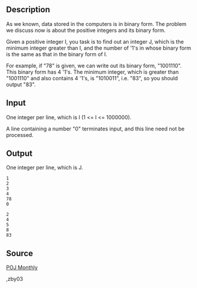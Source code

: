 <h2>Description</h2><p>As we known, data stored in the computers is in binary form. The problem we discuss now is about the positive integers and its binary form.
</p>
Given a positive integer I, you task is to find out an integer J, which is the minimum integer greater than I, and the number of '1's in whose binary form is the same as that in the binary form of I.

For example, if "78" is given, we can write out its binary form, "1001110". This binary form has 4 '1's. The minimum integer, which is greater than "1001110" and also contains 4 '1's, is "1010011", i.e. "83", so you should output "83".<h2>Input</h2><p>One integer per line, which is I (1 &lt;= I &lt;= 1000000).
</p>
A line containing a number "0" terminates input, and this line need not be processed.<h2>Output</h2><p>One integer per line, which is J.</p><pre><code class="language-input1">1
2
3
4
78
0
</code></pre><pre><code class="language-output1">2
4
5
8
83
</code></pre><h2>Source</h2><a href="searchproblem?field=source&amp;key=POJ+Monthly">POJ Monthly</a><p>,zby03</p>